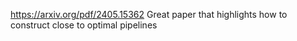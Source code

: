 https://arxiv.org/pdf/2405.15362
Great paper that highlights how to construct close to optimal pipelines
